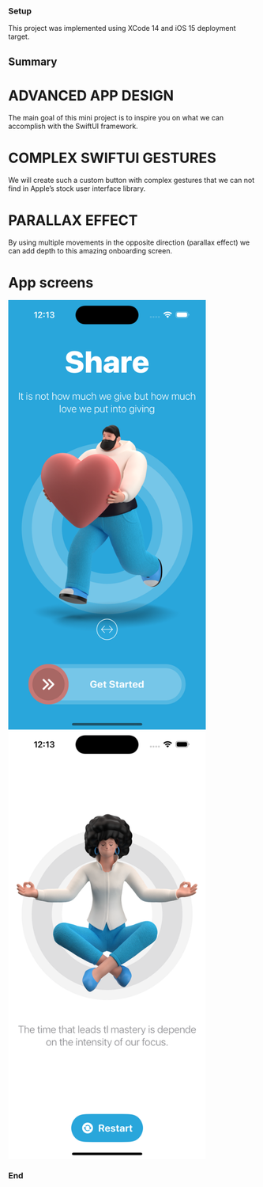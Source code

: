 ### Setup
This project was implemented using XCode 14 and iOS 15 deployment target.


## Summary

# ADVANCED APP DESIGN
The main goal of this mini project is to inspire you on what we can accomplish with the SwiftUI framework.

# COMPLEX SWIFTUI GESTURES
We will create such a custom button with complex gestures that we can not find in Apple’s stock user interface library.

# PARALLAX EFFECT
By using multiple movements in the opposite direction (parallax effect) we can add depth to this amazing onboarding screen.

# App screens
<img src="Screenshots/1.png" alt="drawing" width="400" heigh="867" align="center"/>
<img src="Screenshots/2.png" alt="drawing" width="400" heigh="867" align="center"/>
<!-- ![](Screenshots/1.png =400x867) -->
<!-- ![](Screenshots/2.png =400x867)  -->


### End
